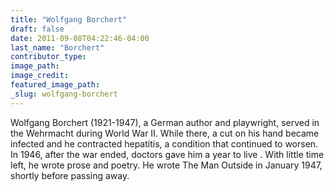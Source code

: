 ```yaml
---
title: "Wolfgang Borchert"
draft: false
date: 2011-09-08T04:22:46-04:00
last_name: "Borchert"
contributor_type:
image_path:
image_credit:
featured_image_path:
_slug: wolfgang-borchert
---
```


Wolfgang Borchert (1921-1947), a German author and playwright, served in the Wehrmacht during World War II. While there, a cut on his hand became infected and he contracted hepatitis, a condition that continued to worsen. In 1946, after the war ended, doctors gave him a year to live . With little time left, he wrote prose and poetry. He wrote The Man Outside in January 1947, shortly before passing away.

